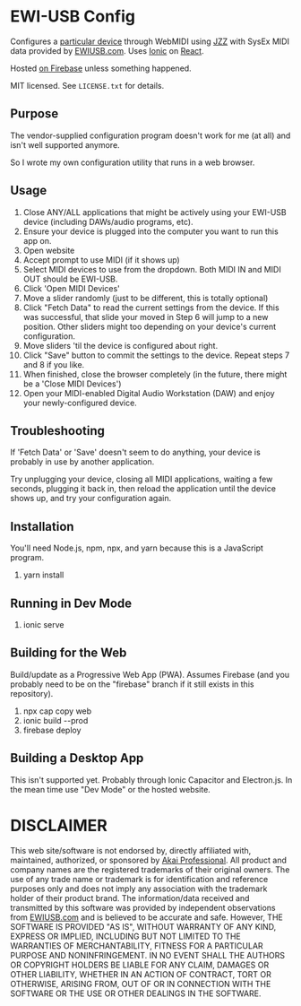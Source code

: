 EWI-USB Config
==============

Configures a [particular device](https://www.akaipro.com/ewi-usb) through WebMIDI using [JZZ](https://jazz-soft.net/doc/JZZ/) with SysEx MIDI data provided by [EWIUSB.com](https://ewiusb.com). Uses [Ionic](https://ionicframework.com/) on [React](https://reactjs.org/).

Hosted [on Firebase](https://ewi-usb-config.web.app) unless something happened.

MIT licensed. See `LICENSE.txt` for details.

Purpose
-------

The vendor-supplied configuration program doesn't work for me (at all) and isn't well supported anymore.

So I wrote my own configuration utility that runs in a web browser.

Usage
-----

1. Close ANY/ALL applications that might be actively using your EWI-USB device (including DAWs/audio programs, etc).
2. Ensure your device is plugged into the computer you want to run this app on.
3. Open website
4. Accept prompt to use MIDI (if it shows up)
5. Select MIDI devices to use from the dropdown. Both MIDI IN and MIDI OUT should be EWI-USB.
6. Click 'Open MIDI Devices'
7. Move a slider randomly (just to be different, this is totally optional)
8. Click "Fetch Data" to read the current settings from the device. If this was successful, that slide your moved in Step 6 will jump to a new position. Other sliders might too depending on your device's current configuration.
9. Move sliders 'til the device is configured about right.
10. Click "Save" button to commit the settings to the device. Repeat steps 7 and 8 if you like.
11. When finished, close the browser completely (in the future, there might be a 'Close MIDI Devices')
12. Open your MIDI-enabled Digital Audio Workstation (DAW) and enjoy your newly-configured device.

Troubleshooting
---------------

If 'Fetch Data' or 'Save' doesn't seem to do anything, your device is probably in use by another application.

Try unplugging your device, closing all MIDI applications, waiting a few seconds, plugging it back in, then reload the application until the device shows up, and try your configuration again.

Installation
------------

You'll need Node.js, npm, npx, and yarn because this is a JavaScript program.

1. yarn install

Running in Dev Mode
-------------------

1. ionic serve

Building for the Web
--------------------

Build/update as a Progressive Web App (PWA).
Assumes Firebase (and you probably need to be on the "firebase" branch if it still exists in this repository).

1. npx cap copy web
2. ionic build --prod
3. firebase deploy

Building a Desktop App
----------------------

This isn't supported yet. Probably through Ionic Capacitor and Electron.js. In the mean time use "Dev Mode" or the hosted website.

DISCLAIMER
==========

This web site/software is not endorsed by, directly affiliated with, maintained, authorized, or sponsored by [Akai Professional](https://akaipro.com/). All product and company names are the registered trademarks of their original owners. The use of any trade name or trademark is for identification and reference purposes only and does not imply any association with the trademark holder of their product brand. The information/data received and transmitted by this software was provided by independent observations from [EWIUSB.com](https://ewiusb.com/) and is believed to be accurate and safe. However, THE SOFTWARE IS PROVIDED "AS IS", WITHOUT WARRANTY OF ANY KIND, EXPRESS OR IMPLIED, INCLUDING BUT NOT LIMITED TO THE WARRANTIES OF MERCHANTABILITY, FITNESS FOR A PARTICULAR PURPOSE AND NONINFRINGEMENT. IN NO EVENT SHALL THE AUTHORS OR COPYRIGHT HOLDERS BE LIABLE FOR ANY CLAIM, DAMAGES OR OTHER LIABILITY, WHETHER IN AN ACTION OF CONTRACT, TORT OR OTHERWISE, ARISING FROM, OUT OF OR IN CONNECTION WITH THE SOFTWARE OR THE USE OR OTHER DEALINGS IN THE SOFTWARE.
